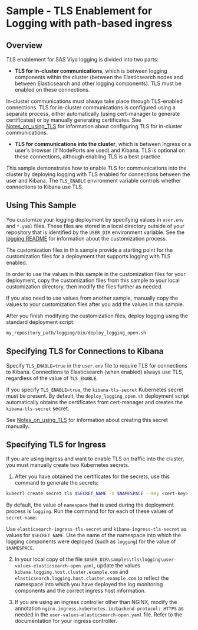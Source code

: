 # Sample - TLS Enablement for Logging with path-based ingress

## Overview

TLS enablement for SAS Viya logging is divided into two parts:

- **TLS for in-cluster communications**, which is between logging components within
the cluster (between the Elasticsearch nodes and between Elasticsearch and other logging components). TLS must be enabled on these connections.

In-cluster communications must always take place through TLS-enabled connections. TLS for in-cluster communications is configured using a separate process,
either automatically (using cert-manager to generate certificates)
or by manually generating certificates. See [Notes_on_using_TLS](../../../logging/Notes_on_using_TLS.md) for information about configuring TLS for
in-cluster communications.

- **TLS for communications into the cluster**, which is between Ingress or a
user's browser (if NodePorts are used) and Kibana. TLS is optional on these connections, although enabling TLS is a best practice.

This sample demonstrates how to enable TLS for communications into the
cluster by deploying logging with TLS enabled for connections between the
user and Kibana. The `TLS_ENABLE` environment variable controls whether
connections to Kibana use TLS.

## Using This Sample

You customize your logging deployment by specifying values in `user.env` and `*.yaml` files. These files are stored in a local directory outside of your repository that is identified by the `USER_DIR` environment variable. See the
[logging README](../../../logging/README.md#log_custom) for information about the customization process.

The customization files in this sample provide a starting point for the customization files for a deployment that supports logging with TLS enabled.

In order to use the values in this sample in the customization files for your deployment, copy the customization files from this sample to your local customization directory, then modify the files further as needed.

If you also need to use values from another sample, manually copy the values to your customization files after you add the values in this sample.

After you finish modifying the customization files, deploy logging using the standard deployment script:

```bash
my_repository_path/logging/bin/deploy_logging_open.sh
```
## Specifying TLS for Connections to Kibana

Specify `TLS_ENABLE=true` in the `user.env` file to require TLS for connections to Kibana. Connections to Elasticsearch (when enabled) always use TLS, regardless of the value of `TLS_ENABLE`.

If you specify `TLS_ENABLE=true`, the `kibana-tls-secret` Kubernetes secret
must be present. By default, the `deploy_logging_open.sh` deployment script automatically obtains the certificates from cert-manager and creates
the `kibana-tls-secret` secret.


See [Notes_on_using_TLS](../../../logging/Notes_on_using_TLS.md) for
information about creating this secret manually.

## Specifying TLS for Ingress

If you are using ingress and want to enable TLS on traffic into the cluster,
you must manually create two Kubernetes secrets.

1. After you have obtained the certificates for the secrets, use this command to generate the secrets:

```bash
kubectl create secret tls $SECRET_NAME -n $NAMESPACE --key <cert-key> --cert <cert-file>
```
By default, the value of `namespace` that is used during the deployment process is `logging`. Run the command for for each of these values of `secret-name`:

Use `elasticsearch-ingress-tls-secret` and `kibana-ingress-tls-secret` as values for `$SECRET_NAME`. Use the name of the namespace into which the logging components
were deployed (such as `logging`) for the value of `$NAMESPACE`.

2. In your local copy of the file
`$USER_DIR\samples\tls\logging\user-values-elasticsearch-open.yaml`, update the
values `kibana.logging.host.cluster.example.com` and `elasticsearch.logging.host.cluster.example.com` to reflect the namespace into which you have deployed the
log monitoring components and the correct ingress host information.

3. If you are using an ingress controller other than NGINX, modify the annotation
`nginx.ingress.kubernetes.io/backend-protocol: HTTPS` as needed in the `user-values-elasticsearch-open.yaml` file. Refer to the documentation for your ingress controller.



